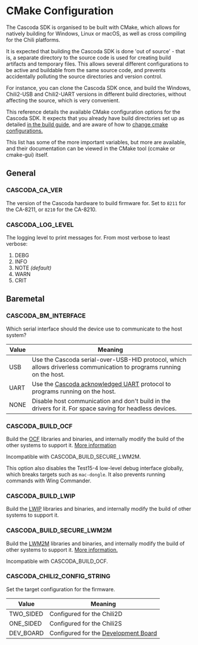 # CMake Configuration

The Cascoda SDK is organised to be built with CMake, which allows for natively building for Windows, Linux or macOS, as well
as cross compiling for the Chili platforms.

It is expected that building the Cascoda SDK is done 'out of source' - that is, a separate directory to the source code
is used for creating build artifacts and temporary files. This allows several different configurations to be active and
buildable from the same source code, and prevents accidentally polluting the source directories and version control.

For instance, you can clone the Cascoda SDK once, and build the Windows, Chili2-USB and Chili2-UART versions in different
build directories, without affecting the source, which is very convenient.

This reference details the available CMake configuration options for the Cascoda SDK. It expects that you already have build
directories set up as detailed [in the build guide](../../README.md#building), and are aware of how to
[change cmake configurations.](https://cmake.org/runningcmake/)

This list has some of the more important variables, but more are available, and their documentation can be viewed in the CMake tool (ccmake or cmake-gui) itself.

## General

### CASCODA_CA_VER

The version of the Cascoda hardware to build firmware for. Set to ``8211`` for the CA-8211, or ``8210`` for the CA-8210.

### CASCODA_LOG_LEVEL

The logging level to print messages for. From most verbose to least verbose:

1. DEBG
2. INFO
3. NOTE _(default)_
4. WARN
5. CRIT

## Baremetal

### CASCODA_BM_INTERFACE

Which serial interface should the device use to communicate to the host system?

| Value | Meaning |
| ----- | ------- |
| USB   | Use the Cascoda serial-over-USB-HID protocol, which allows driverless communication to programs running on the host.
| UART  | Use the [Cascoda acknowledged UART](cascoda-uart-if.md) protocol to programs running on the host.
| NONE  | Disable host communication and don't build in the drivers for it. For space saving for headless devices.

### CASCODA_BUILD_OCF

Build the [OCF](https://openconnectivity.org/) libraries and binaries, and internally modify the build of the other systems to support it. [More information](../../ocf/README.md)

Incompatible with CASCODA_BUILD_SECURE_LWM2M.

This option also disables the Test15-4 low-level debug interface globally, which breaks targets such as `mac-dongle`. It also prevents running commands with Wing Commander.

### CASCODA_BUILD_LWIP

Build the [LWIP](https://savannah.nongnu.org/projects/lwip/) libraries and binaries, and internally modify the build of other systems to support it.

### CASCODA_BUILD_SECURE_LWM2M

Build the [LWM2M](https://en.wikipedia.org/wiki/OMA_LWM2M) libraries and binaries, and internally modify the build of other systems to support it. [More information.](../../baremetal/app/ot-cli-lwm2m)

Incompatible with CASCODA_BUILD_OCF.

### CASCODA_CHILI2_CONFIG_STRING

Set the target configuration for the firmware.

| Value | Meaning |
| ----- | ------- |
| TWO_SIDED | Configured for the Chili2D
| ONE_SIDED | Configured for the Chili2S
| DEV_BOARD | Configured for the [Development Board](../how-to/howto-devboard.md)
